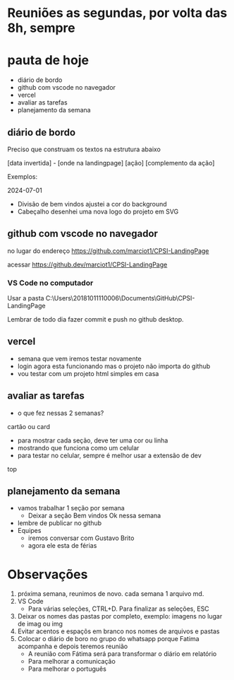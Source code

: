 # Reuniões as segundas, por volta das 8h, sempre

# pauta de hoje
- diário de bordo
- github com vscode no navegador
- vercel
- avaliar as tarefas
- planejamento da semana

## diário de bordo

Preciso que construam os textos na estrutura abaixo

[data invertida] - [onde na landingpage] [ação] [complemento da ação]

Exemplos:

2024-07-01
- Divisão de bem vindos ajustei a cor do background
- Cabeçalho desenhei uma nova logo do projeto em SVG

## github com vscode no navegador

no lugar do endereço
https://github.com/marciot1/CPSI-LandingPage

acessar
https://github.dev/marciot1/CPSI-LandingPage


### VS Code no computador

Usar a pasta C:\Users\20181011110006\Documents\GitHub\CPSI-LandingPage

Lembrar de todo dia fazer commit e push no github desktop.


## vercel

- semana que vem iremos testar novamente
- login agora esta funcionando mas o projeto não importa do github
- vou testar com um projeto html simples em casa

## avaliar as tarefas

- o que fez nessas 2 semanas?

cartão ou card

- para mostrar cada seção, deve ter uma cor ou linha
- mostrando que funciona como um celular
- para testar no celular, sempre é melhor usar a extensão de dev

top

## planejamento da semana

- vamos trabalhar 1 seção por semana
  - Deixar a seção Bem vindos Ok nessa semana
- lembre de publicar no github
- Equipes
  - iremos conversar com Gustavo Brito
  - agora ele esta de férias


# Observações
1. próxima semana, reunimos de novo. cada semana 1 arquivo md.
2. VS Code
   - Para várias seleções, CTRL+D. Para finalizar as seleções, ESC
3. Deixar os nomes das pastas por completo, exemplo: imagens no lugar de imag ou img
4. Evitar acentos e espaçõs em branco nos nomes de arquivos e pastas
5. Colocar o diário de boro no grupo do whatsapp porque Fatima acompanha e depois teremos reunião
   - A reunião com Fátima será para transformar o diário em relatório
   - Para melhorar a comunicação
   - Para melhorar o português

